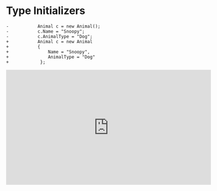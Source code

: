 ﻿# Type Initializers

```csdiff
-           Animal c = new Animal();
-           c.Name = "Snoopy";
-           c.AnimalType = "Dog";
+           Animal c = new Animal
+           {
+               Name = "Snoopy",
+               AnimalType = "Dog"
+            };
```

<iframe width="560" height="315" src="https://www.youtube.com/embed/RSJOjzJ4Obc?list=PL1DEQjXG2xnKI3TL-gsy91eXbh3ytOt6h" frameborder="0" allowfullscreen></iframe>


